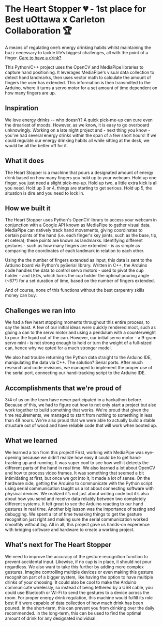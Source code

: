 # The Heart Stopper 💔 - 1st place for Best uOttawa x Carleton Collaboration 🏆

A means of regulating one’s energy drinking habits whilst maintaining the buzz necessary to tackle life’s biggest challenges, all with the point of a finger. [Care to have a drink?](https://youtu.be/yIoVqAdDfVA)

This Python/C++ project uses the OpenCV and MediaPipe libraries to capture hand positioning. It leverages MediaPipe's visual data collection to detect hand landmarks, then uses vector math to calculate the amount of fingers the user has extended. This information is then transmitted to the Arduino, where it turns a servo motor for a set amount of time dependent on how many fingers are up.

## Inspiration
We love energy drinks -- who doesn’t? A quick pick-me-up can cure even the dreariest of moods. However, as we know, it is easy to go overboard unknowingly. Working on a late night project and - next thing you know - you've had several energy drinks within the span of a few short hours! If we could regulate our energy drinking habits all while sitting at the desk, we would be all the better off for it.

## What it does
The Heart Stopper is a machine that pours a designated amount of energy drink based on how many fingers you hold up to your webcam. Hold up one finger, you just need a slight pick-me-up. Hold up two, a little extra kick is all you need. Hold up 3 or 4, things are starting to get serious. Hold up 5, the situation is dire and you need to lock in.

## How we built it
The Heart Stopper uses Python's OpenCV library to access your webcam in conjunction with a Google API known as MediaPipe to gather visual data. MediaPipe can natively track hand movements, giving coordinates to certain points of the hand (i.e. each finger's key joints, such as the base, tip, et cetera); these points are known as landmarks. Identifying different gestures - such as how many fingers are extended - is as simple as comparing the coordinates of each landmark in relation to each other.

Using the the number of fingers extended as input, this data is sent to the Arduino board via Python's pySerial library. Written in C++, the Arduino code handles the data to control servo motors - used to pivot the cup holder - and LEDs, which turns the cup holder the optimal pouring angle (~67°) for a set duration of time, based on the number of fingers extended.

And of course, none of this functions without the best carpentry skills money can buy.

## Challenges we ran into
We had a few heart stopping moments throughout this entire process, to say the least. A few of our initial ideas were quickly rendered moot, such as gluing a can to the servo motor and using a pendulum with a counterweight to pour the liquid out of the can. However, our initial servo motor - a 9-gram servo mini - is not strong enough to hold or turn the weight of a full-sized can, hence why we opted for a much stronger model.

We also had trouble returning the Python data straight to the Arduino IDE, manipulating the data via C++. The solution? Serial ports. After much research and code revisions, we managed to implement the proper use of the serial port, connecting our hand-tracking script to the Arduino IDE.

## Accomplishments that we're proud of
3/4 of us on the team have never participated in a hackathon before. Because of this, we had to figure out how to not only start a project but also work together to build something that works. We're proud that given the time requirements, we managed to start from nothing to something in less than 48 hours. We're also proud that we were able to actually build a stable structure out of wood and have reliable code that will work when booted up.

## What we learned
We learned a ton from this project! First, working with MediaPipe was eye-opening because we didn’t realize how easy it could be to get hand-tracking up and running. It was super cool to see how well it detects the different parts of the hand in real time. We also learned a lot about OpenCV and how to process video frames. It was something that seemed a bit intimidating at first, but once we got into it, it made a lot of sense. On the hardware side, getting the Arduino to communicate with the Python script using serial communication taught us a lot about connecting software with physical devices. We realized it’s not just about writing code but it’s also about how you send and receive data reliably between two completely different systems. It felt great to see the Arduino reacting to our hand gestures in real time. Another big lesson was the importance of testing and debugging. We spent a lot of time tweaking things to get the gesture recognition just right and making sure the serial communication worked smoothly without lag. All in all, this project gave us hands-on experience with bridging software and hardware to create a working project.

## What's next for The Heart Stopper
We need to improve the accuracy of the gesture recognition function to prevent accidental input. Likewise, if no cup is in place, it should not pour regardless. We also want to take this further by adding more complex gestures. Imagine controlling multiple devices or even making this gesture recognition part of a bigger system, like having the option to have multiple drinks of your choosing. It could also be cool to make the Arduino communicate wirelessly, so instead of being tethered by a USB cable, you could use Bluetooth or Wi-Fi to send the gestures to a device across the room. For proper energy drink regulation, this machine would fulfill its role best if it were capable of data collection of how much drink has been poured. In the short-term, this can prevent you from drinking over the daily recommended. In the long-term, this can be used to find the optimal amount of drink for any designated individual.


